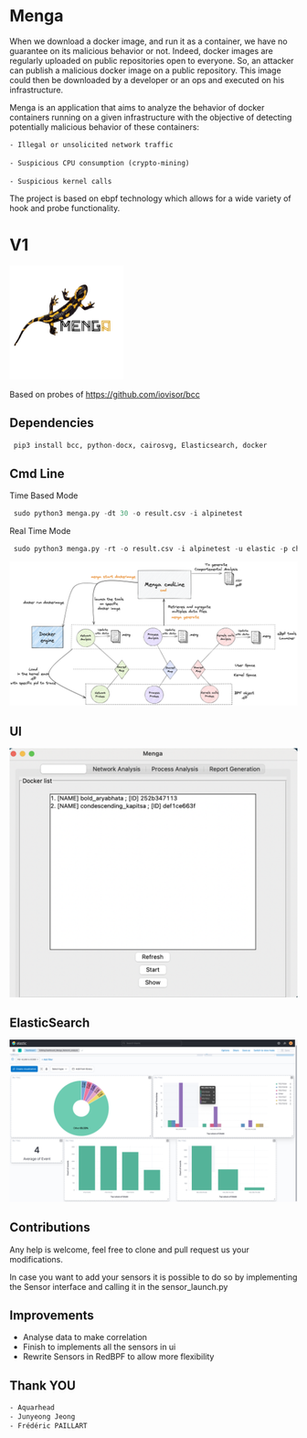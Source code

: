 # Menga

When we download a docker image, and run it as a container, we have no guarantee on its malicious behavior or not. Indeed, docker images are regularly uploaded on public repositories open to everyone. So, an attacker can publish a malicious docker image on a public repository. This image could then be downloaded by a developer or an ops and executed on his infrastructure.


Menga is an application that aims to analyze the behavior of docker containers running on a given infrastructure with the objective of detecting potentially malicious behavior of these containers:

    - Illegal or unsolicited network traffic

    - Suspicious CPU consumption (crypto-mining)

    - Suspicious kernel calls


The project is based on ebpf technology which allows for a wide variety of hook and probe functionality.

# V1

<img alt="Menga logo" src="images/menga.png" width="200">

Based on probes of https://github.com/iovisor/bcc

## Dependencies

```python
 pip3 install bcc, python-docx, cairosvg, Elasticsearch, docker
```

## Cmd Line

Time Based Mode
```python
 sudo python3 menga.py -dt 30 -o result.csv -i alpinetest
```

Real Time Mode

```python
 sudo python3 menga.py -rt -o result.csv -i alpinetest -u elastic -p changeMe -ip localhost -id menga-network
```

![Menga global architecture](images/globalarchitecture.png)


## UI

![Menga ui](images/ui.png)

## ElasticSearch

![Menga kibana dashboard](images/kibana.png)

## Contributions

Any help is welcome, feel free to clone and pull request us your modifications.

In case you want to add your sensors it is possible to do so by implementing the Sensor interface and calling it in the sensor_launch.py

## Improvements

- Analyse data to make correlation 
- Finish to implements all the sensors in ui
- Rewrite Sensors in RedBPF to allow more flexibility

## Thank YOU
	- Aquarhead 
	- Junyeong Jeong
	- Frédéric PAILLART
